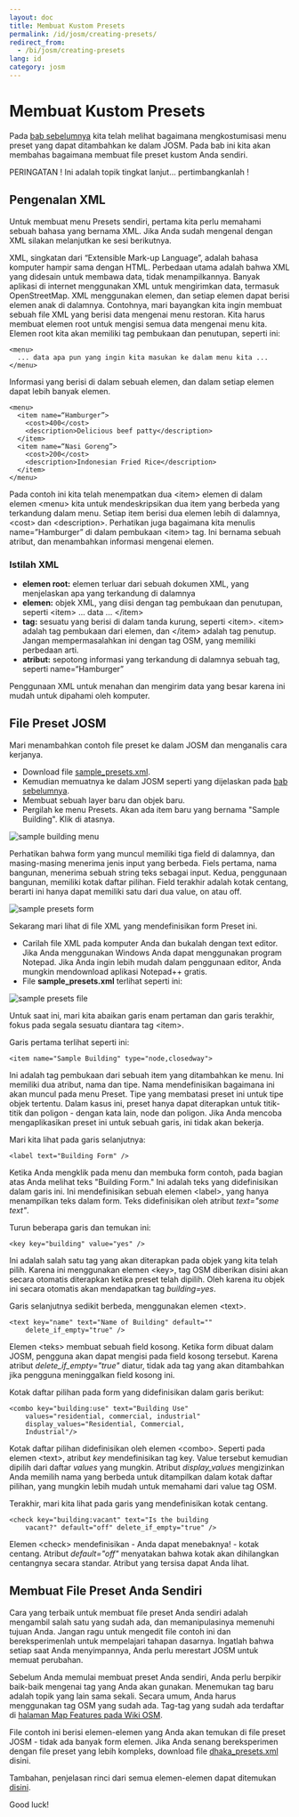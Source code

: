```yaml
---
layout: doc
title: Membuat Kustom Presets
permalink: /id/josm/creating-presets/
redirect_from:
  - /bi/josm/creating-presets
lang: id
category: josm
---
```


Membuat Kustom Presets
=======================
Pada [bab sebelumnya](/id/josm/josm-presets) kita telah melihat bagaimana mengkostumisasi menu preset 
yang dapat ditambahkan ke dalam JOSM. Pada bab ini kita akan membahas bagaimana membuat file preset kustom 
Anda sendiri.

PERINGATAN ! Ini adalah topik tingkat lanjut... pertimbangkanlah !

Pengenalan XML
---------------
Untuk membuat menu Presets sendiri, pertama kita perlu memahami sebuah bahasa yang bernama XML. Jika Anda sudah mengenal dengan XML silakan melanjutkan ke sesi berikutnya. 

XML, singkatan dari “Extensible Mark-up Language”, adalah bahasa komputer hampir sama dengan HTML. Perbedaan utama adalah bahwa XML yang didesain untuk membawa data, tidak menampilkannya. Banyak aplikasi di internet menggunakan XML untuk mengirimkan data, termasuk OpenStreetMap. XML menggunakan elemen, dan setiap elemen dapat berisi elemen anak di dalamnya. Contohnya, mari bayangkan kita ingin membuat sebuah file XML yang berisi data mengenai menu restoran. Kita harus membuat elemen root untuk mengisi semua data mengenai menu kita. Elemen root kita akan memiliki tag pembukaan dan penutupan, seperti ini:

	<menu>
      ... data apa pun yang ingin kita masukan ke dalam menu kita ...
	</menu>

Informasi yang berisi di dalam sebuah elemen, dan dalam setiap elemen dapat lebih banyak elemen.

  	<menu>
	  <item name=“Hamburger”>
		<cost>400</cost>
		<description>Delicious beef patty</description>
	  </item>
	  <item name=“Nasi Goreng”>
		<cost>200</cost>
		<description>Indonesian Fried Rice</description>
	  </item>
  	</menu>

Pada contoh ini kita telah menempatkan dua &lt;item&gt; elemen di dalam elemen &lt;menu&gt; kita untuk mendeskripsikan dua item yang berbeda yang terkandung dalam menu. Setiap item
berisi dua elemen lebih di dalamnya, &lt;cost&gt; dan &lt;description&gt;. Perhatikan juga bagaimana kita menulis name=”Hamburger” di dalam pembukaan &lt;item&gt; tag. Ini bernama sebuah atribut, dan menambahkan informasi mengenai elemen.

### Istilah XML
*	**elemen root:** elemen terluar dari sebuah dokumen XML, yang menjelaskan apa yang terkandung di dalamnya
*	**elemen:** objek XML, yang diisi dengan tag pembukaan dan penutupan, seperti &lt;item&gt; ... data ... &lt;/item&gt;
*	**tag:** sesuatu yang berisi di dalam tanda kurung, seperti &lt;item&gt;.  &lt;item&gt; adalah tag pembukaan
	dari elemen, dan &lt;/item&gt; adalah tag penutup. Jangan mempermasalahkan ini dengan tag OSM, yang memiliki
	perbedaan arti.
*	**atribut:** sepotong informasi yang terkandung di dalamnya sebuah tag, seperti name=“Hamburger”

Penggunaan XML untuk menahan dan mengirim data yang besar karena ini mudah untuk dipahami oleh komputer.

File Preset JOSM
-----------------
Mari menambahkan contoh file preset ke dalam JOSM dan menganalis cara kerjanya.

*	Download file [sample_presets.xml](/files/sample_presets.xml).
*	Kemudian memuatnya ke dalam JOSM seperti yang dijelaskan pada [bab sebelumnya](/id/editing/josm-presets).
*	Membuat sebuah layer baru dan objek baru.
*	Pergilah ke menu Presets. Akan ada item baru yang bernama "Sample Building". Klik di atasnya.

![sample building menu][]

Perhatikan bahwa form yang muncul memiliki tiga field di dalamnya, dan masing-masing menerima jenis input yang berbeda. Fiels pertama, nama bangunan, menerima sebuah string teks sebagai input. Kedua, penggunaan bangunan, memiliki kotak daftar pilihan. Field terakhir adalah kotak centang, berarti ini hanya dapat memiliki satu dari dua value, on atau off.


![sample presets form][]

Sekarang mari lihat di file XML yang mendefinisikan form Preset ini. 

*	Carilah file XML pada komputer Anda dan bukalah dengan text editor. Jika Anda menggunakan Windows Anda dapat menggunakan program Notepad. Jika Anda ingin lebih mudah dalam
	penggunaan editor, Anda mungkin mendownload aplikasi Notepad++ gratis.
*	File **sample_presets.xml**  terlihat seperti ini:

![sample presets file][]

Untuk saat ini, mari kita abaikan garis enam pertaman dan garis terakhir, fokus pada segala sesuatu diantara tag &lt;item&gt;.

Garis pertama terlihat seperti ini: 

	<item name="Sample Building" type="node,closedway">

Ini adalah tag pembukaan dari sebuah item yang ditambahkan ke menu. Ini memiliki dua atribut, nama dan tipe. Nama mendefinisikan bagaimana ini akan muncul pada menu Preset. Tipe yang
membatasi preset ini untuk tipe objek tertentu. Dalam kasus ini, preset hanya dapat diterapkan untuk titik-titik dan poligon - dengan kata lain, node dan poligon. Jika Anda mencoba
mengaplikasikan preset ini untuk sebuah garis, ini tidak akan bekerja.

Mari kita lihat pada garis selanjutnya:

	<label text="Building Form" />

Ketika Anda mengklik pada menu dan membuka form contoh, pada bagian atas Anda melihat teks "Building Form." Ini adalah teks yang didefinisikan dalam garis ini. Ini mendefinisikan
sebuah elemen &lt;label&gt;, yang hanya menampilkan teks dalam form. Teks didefinisikan oleh atribut *text="some text"*.

Turun beberapa garis dan temukan ini:

	<key key="building" value="yes" />

Ini adalah salah satu tag yang akan diterapkan pada objek yang kita telah pilih. Karena ini menggunakan elemen &lt;key&gt;, tag OSM diberikan disini akan secara otomatis diterapkan
ketika preset telah dipilih. Oleh karena itu objek ini secara otomatis akan mendapatkan tag *building=yes*.

Garis selanjutnya sedikit berbeda, menggunakan elemen &lt;text&gt;.

	<text key="name" text="Name of Building" default=""
		delete_if_empty="true" />

Elemen &lt;teks&gt; membuat sebuah field kosong. Ketika form dibuat dalam JOSM, pengguna akan dapat mengisi pada field kosong tersebut. Karena atribut *delete_if_empty="true"* diatur, tidak ada tag yang akan ditambahkan jika pengguna meninggalkan field kosong ini.

Kotak daftar pilihan pada form yang didefinisikan dalam garis berikut:

	<combo key="building:use" text="Building Use"
		values="residential, commercial, industrial"
		display_values="Residential, Commercial,
		Industrial"/>

Kotak daftar pilihan didefinisikan oleh elemen &lt;combo&gt;. Seperti pada elemen &lt;text&gt;, atribut *key* mendefinisikan tag key. Value tersebut kemudian dipilih dari daftar *values* yang mungkin. Atribut *display_values* mengizinkan Anda memilih nama yang berbeda untuk ditampilkan dalam kotak daftar pilihan, yang mungkin lebih mudah untuk memahami
dari value tag OSM.

Terakhir, mari kita lihat pada garis yang mendefinisikan kotak centang.

	<check key="building:vacant" text="Is the building
		vacant?" default="off" delete_if_empty="true" />

Elemen &lt;check&gt; mendefinisikan - Anda dapat menebaknya! - kotak centang. Atribut *default="off"* menyatakan bahwa kotak akan dihilangkan centangnya secara standar. Atribut yang
tersisa dapat Anda lihat.

Membuat File Preset Anda Sendiri
---------------------------------
Cara yang terbaik untuk membuat file preset Anda sendiri adalah mengambil salah satu yang sudah ada, dan memanipulasinya memenuhi tujuan Anda. Jangan ragu untuk mengedit file contoh ini dan bereksperimenlah untuk mempelajari tahapan dasarnya. Ingatlah bahwa setiap saat Anda menyimpannya, Anda perlu merestart JOSM untuk memuat perubahan.

Sebelum Anda memulai membuat preset Anda sendiri, Anda perlu berpikir baik-baik mengenai tag yang Anda akan gunakan. Menemukan tag baru adalah topik yang lain sama sekali. Secara
umum, Anda harus menggunakan tag OSM yang sudah ada. Tag-tag yang sudah ada terdaftar di [halaman Map Features pada Wiki OSM](http://wiki.openstreetmap.org/wiki/Map_Features).

File contoh ini berisi elemen-elemen yang Anda akan temukan di file preset JOSM - tidak ada banyak form elemen. Jika Anda senang bereksperimen dengan file preset yang lebih kompleks,
download file [dhaka_presets.xml](/files/dhaka_presets.xml) disini.

Tambahan, penjelasan rinci dari semua elemen-elemen dapat ditemukan [disini](http://josm.openstreetmap.de/wiki/TaggingPresets).

Good luck!


[sample building menu]: /images/en/editing/creating-custom-presets/sample-building-menu.png
[sample presets form]: /images/en/editing/creating-custom-presets/sample-presets-form.png
[sample presets file]: /images/en/editing/creating-custom-presets/sample-presets-file.png

